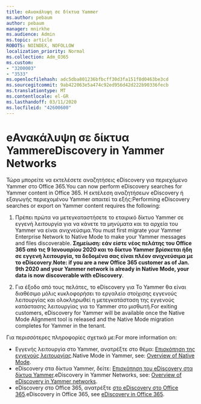 ```yaml
---
title: eΑνακάλυψη σε δίκτυα Yammer
ms.author: pebaum
author: pebaum
manager: mnirkhe
ms.audience: Admin
ms.topic: article
ROBOTS: NOINDEX, NOFOLLOW
localization_priority: Normal
ms.collection: Adm_O365
ms.custom:
- "3200003"
- "3533"
ms.openlocfilehash: adc5dba801236bfbcff30d3fa151f8d0463be3cd
ms.sourcegitcommit: 9ab422063e5a474c92ed956d42d222b90336fecb
ms.translationtype: MT
ms.contentlocale: el-GR
ms.lasthandoff: 03/11/2020
ms.locfileid: "42600600"
---
```

# <a name="ediscovery-in-yammer-networks"></a><span data-ttu-id="1fa94-102">eΑνακάλυψη σε δίκτυα Yammer</span><span class="sxs-lookup"><span data-stu-id="1fa94-102">eDiscovery in Yammer Networks</span></span>

<span data-ttu-id="1fa94-103">Τώρα μπορείτε να εκτελέσετε αναζητήσεις eDiscovery για περιεχόμενο Yammer στο Office 365.</span><span class="sxs-lookup"><span data-stu-id="1fa94-103">You can now perform eDiscovery searches for Yammer content in Office 365.</span></span>  <span data-ttu-id="1fa94-104">Η εκτέλεση αναζητήσεων eDiscovery ή εξαγωγής περιεχομένου Yammer απαιτεί τα εξής:</span><span class="sxs-lookup"><span data-stu-id="1fa94-104">Performing eDiscovery searches or export on Yammer content requires the following:</span></span>

1. <span data-ttu-id="1fa94-105">Πρέπει πρώτα να μετεγκαταστήσετε το εταιρικό δίκτυο Yammer σε εγγενή λειτουργία για να κάνετε τα μηνύματα και τα αρχεία του Yammer να είναι ανιχνεύσιμα.</span><span class="sxs-lookup"><span data-stu-id="1fa94-105">You must first migrate your Yammer Enterprise Network to Native Mode to make your Yammer messages and files discoverable.</span></span> <span data-ttu-id="1fa94-106">**Σημείωση: εάν είστε νέος πελάτης του Office 365 από τις 9 Ιανουαρίου 2020 και το δίκτυο Yammer βρίσκεται ήδη σε εγγενή λειτουργία, τα δεδομένα σας είναι πλέον ανιχνεύσιμα με το eDiscovery**.</span><span class="sxs-lookup"><span data-stu-id="1fa94-106">**Note: if you are a new Office 365 customer as of Jan. 9th 2020 and your Yammer network is already in Native Mode, your data is now discoverable with eDiscovery**.</span></span>

2. <span data-ttu-id="1fa94-107">Για έξοδο από τους πελάτες, το eDiscovery για Το Yammer θα είναι διαθέσιμο μόλις κυκλοφορήσει το εργαλείο στοίχισης εγγενούς λειτουργίας και ολοκληρωθεί η μετεγκατάσταση της εγγενούς κατάστασης λειτουργίας για το Yammer στο μισθωτή.</span><span class="sxs-lookup"><span data-stu-id="1fa94-107">For exiting customers, eDiscovery for Yammer will be available once the Native Mode Alignment tool is released and the Native Mode migration completes for Yammer in the tenant.</span></span>

<span data-ttu-id="1fa94-108">Για περισσότερες πληροφορίες σχετικά με:</span><span class="sxs-lookup"><span data-stu-id="1fa94-108">For more information on:</span></span>

- <span data-ttu-id="1fa94-109">Εγγενής λειτουργία στο Yammer, ανατρέξτε στο θέμα: [Επισκόπηση της εγγενούς λειτουργίας](https://docs.microsoft.com/yammer/configure-your-yammer-network/overview-native-mode).</span><span class="sxs-lookup"><span data-stu-id="1fa94-109">Native Mode in Yammer, see: [Overview of Native Mode](https://docs.microsoft.com/yammer/configure-your-yammer-network/overview-native-mode).</span></span>
- <span data-ttu-id="1fa94-110">eDiscovery στα δίκτυα Yammer, δείτε: [Επισκόπηση του eDiscovery στα δίκτυα Yammer](https://docs.microsoft.com/yammer/manage-security-and-compliance/overview-of-ediscovery).</span><span class="sxs-lookup"><span data-stu-id="1fa94-110">eDiscovery in Yammer Networks, see: [Overview of eDiscovery in Yammer networks](https://docs.microsoft.com/yammer/manage-security-and-compliance/overview-of-ediscovery).</span></span>
- <span data-ttu-id="1fa94-111">eDiscovery στο Office 365, ανατρέξτε [στο eDiscovery στο Office 365](https://docs.microsoft.com/microsoft-365/compliance/ediscovery).</span><span class="sxs-lookup"><span data-stu-id="1fa94-111">eDiscovery in Office 365, see [eDiscovery in Office 365](https://docs.microsoft.com/microsoft-365/compliance/ediscovery).</span></span>
